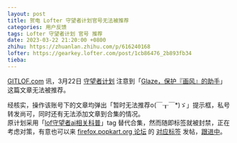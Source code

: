 ```yaml
---
layout: post
title: 贺电 Lofter 守望者计划官号无法被推荐
categories: 用户反馈
tags: Lofter 守望者计划 官号 推荐
date: 2023-03-22 21:20:00 +0800
zhihu: https://zhuanlan.zhihu.com/p/616240168
lofter: https://gearkey.lofter.com/post/1cb86476_2b893fb34
tieba: 
---
```


[GITLOF.com](https://www.gitlof.com/) 讯，3月22日 [守望者计划](https://lofshouwangzhegongchuangjihua.lofter.com/) 注意到「[Glaze，保护『画风』的助手](https://lofshouwangzhegongchuangjihua.lofter.com/post/76e78c00_2b892f8c1)」这篇文章无法被推荐。

经核实，操作该账号下的文章均弹出「暂时无法推荐o(￣┰￣*)ゞ」提示框，私号转发尚可，同时还有无法添加文章到合集的情况。  
原计划采用「[lof守望者ai相关科普](https://www.lofter.com/tag/lof守望者ai相关科普)」tag 替代合集，然而随即标签就被封禁，正在考虑对策，有意也可以来 [firefox.popkart.org 论坛](https://firefox.popkart.org/) 的 [对应标签](https://firefox.popkart.org/t/lofter-watch) 发帖，[跟进中](https://tieba.baidu.com/f?kw=lofter)。